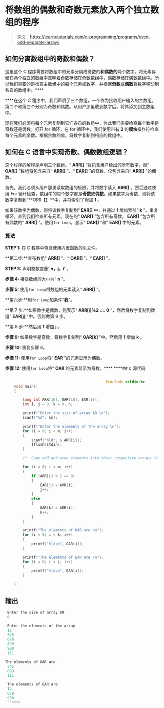 # 将数组的偶数和奇数元素放入两个独立数组的程序

> 原文：<https://learnetutorials.com/c-programming/programs/even-odd-separate-arrays>

## 如何分离数组中的奇数和偶数？

这里这个 C 程序需要将数组中的元素分隔成奇数的**和偶数的**两个数字。将元素存储在两个独立的数组中意味着奇数存储在奇数数组中，偶数存储在偶数数组中。所以我们需要的是检查主数组中的每个元素或数字，并根据**奇数**或**偶数**将数字移动到各自的数组中。****

 ****在这个 C 程序中，我们声明了三个数组，一个作为接收用户输入的主数组。第二个和第三个分别为奇数和偶数。从用户那里收到数字后，将其添加到主数组中。

现在我们必须将每个元素复制到它们各自的数组中，为此我们需要检查每个数字是奇数还是偶数。打开 for 循环，在 for 循环中，我们使用带有 **2** 的**模块**操作符检查每个元素的余数。根据余数的值，将数字复制到相应的数组中。

## 如何在 C 语言中实现奇数、偶数数组逻辑？

这个程序的解释是声明三个数组。“ **ARR[]** ”将包含用户给出的所有数字，而“ **OAR[]** ”数组将包含来自“ **ARR[]** ”、“ **EAR[]** ”的奇数，仅包含来自“ **ARR[]** ”的偶数。

首先，我们必须从用户那里读取数组的极限，并将数字读入 **ARR[]** 。然后通过使用 For 循环检查，数组中的每个数字都是**奇数**或**偶数**。如果数字为奇数，则将该数字复制到“**ORR【】**中，并将索引“j”增加 **1** 。

如果该数字为偶数，则将该数字复制到“ **EAR[]** 中，并通过 **1** 增加索引“ **k** ”。重复循环，直到我们检查所有元素。现在的“ **OAR[]** ”包含所有奇数， **EAR[]** ”包含所有偶数的“ **ARR[]** ”。使用`for Loop`，显示“ **OAR[]** ”和“ **EAR[]** 中的元素。

### 算法

**STEP 1:** 在 C 程序中包含使用内置函数的头文件。

**第二步:**宣布数组“ **ARR[]** ”、“ **OAR[]** ”、“ **EAR[]** ”。

**STEP 3:** 声明整数变量' **n，j，i'** 。

**步骤 4:** 接受数组的大小为“ **n** ”。

**步骤 5:** 使用`for Loop`将数组的元素读入“ **ARR[]** ”。

**第六步:**用`for Loop`加条件“**我**”。

**第 7 步:**如果数字是偶数，则表示“ **ARR[i]%2 == 0** ”，然后将数字复制到数组“ **EAR[j]** ”中。否则做第 9 步。

**第 8 步:**然后用 **1** 增加 **j** 。

**步骤 9:** 如果数字是奇数，将数字复制到“ **OAR[k]** ”中。然后用 **1** 增加 **k** 。

**步骤 10:** 重复步骤 6。

**步骤 11:** 使用`for Loop`将“ **EAR** ”的元素显示为偶数。

**步骤 12:** 使用`for Loop`将“ **OAR** 的元素显示为奇数。****  ****## c 源代码

```c

                                              #include <stdio.h>
    void main()
    {

        long int ARR[10], OAR[10], EAR[10];
        int i, j = 0, k = 0, n;

        printf("Enter the size of array AR \n");
        scanf("%d", &n);

        printf("Enter the elements of the array \n");
        for (i = 0; i < n; i++)
        {
            scanf("%ld", & ARR[i]);
            fflush(stdin);
        }

        /*  Copy odd and even elements into their respective arrays */

        for (i = 0; i < n; i++)
        {
            if (ARR[i] % 2 == 0)
            {
                EAR[j] = ARR[i];
                j++;
            }
            else
            {
                OAR[k] = ARR[i];
                k++;
            }
        }

        printf("The elements of OAR are \n");
        for (i = 0; i < k; i++)
        {
            printf("%ld\n", OAR[i]);
        }

        printf("The elements of EAR are \n");
        for (i = 0; i < j; i++)
        {
            printf("%ld\n", EAR[i]);
        }

    }

```

## 输出

```c
 Enter the size of array AR
 6

 Enter the elements of the array
 12
 345
 678
 899
 900
 111

The elements of OAR are
 345
 899
 111

 The elements of EAR are
 12
 678
 900
```****
